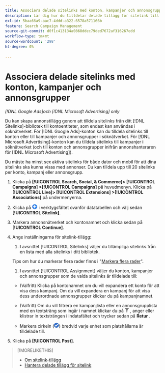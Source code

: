 ```yaml
---
title: Associera delade sitelinks med konton, kampanjer och annonsgrupper
description: Lär dig hur du tilldelar delade tillägg för sitelink till konton, kampanjer och annonsgrupper.
exl-id: 5baa66a9-aac7-4ddd-a322-6578a571166b
feature: Search Campaign Management
source-git-commit: d0f1c413134a0868ddec79ded7672af316267edd
workflow-type: tm+mt
source-wordcount: '298'
ht-degree: 0%

---
```


# Associera delade sitelinks med konton, kampanjer och annonsgrupper

*[!DNL Google Ads]och [!DNL Microsoft Advertising] only*

Du kan skapa annonstillägg genom att tilldela sitelinks från ditt [!DNL Sitelinks]-bibliotek till kontoentiteter, som endast kan användas i söknätverket. För [!DNL Google Ads]-konton kan du tilldela sitelinks till konton eller till kampanjer och annonsgrupper i söknätverket. För [!DNL Microsoft Advertising]-konton kan du tilldela sitelinks till kampanjer i söknätverket (och till konton och annonsgrupper inifrån annonshanteraren för [!DNL Microsoft Advertising]).

Du måste ha minst sex aktiva sitelinks för både dator och mobil för att dina sitelinks ska kunna visas med annonser. Du kan tilldela upp till 20 sitelinks per konto, kampanj eller annonsgrupp.

1. Klicka på **[!UICONTROL Search, Social, & Commerce]> [!UICONTROL Campaigns] >[!UICONTROL Campaigns]** på huvudmenyn. Klicka på **[!UICONTROL Live]> [!UICONTROL Extensions] >[!UICONTROL Associations]** på undermenyerna.

1. Klicka på ![Skapa](/help/search-social-commerce/assets/add.png "Skapa") i verktygsfältet ovanför datatabellen och välj sedan **[!UICONTROL Sitelink]**.

1. Markera annonsnätverket och kontonamnet och klicka sedan på **[!UICONTROL Continue]**.

1. Ange inställningarna för sitelink-tillägg:

   1. I avsnittet [!UICONTROL Sitelinks] väljer du tillämpliga sitelinks från en lista med alla sitelinks i ditt bibliotek.

   Tips om hur du markerar flera rader finns i &quot;[Markera flera rader](/help/search-social-commerce/common-tasks/navigation-editing-selection/multiple-rows-select.md)&quot;.

   1. I avsnittet [!UICONTROL Assignment] väljer du konton, kampanjer och annonsgrupper som de valda sitelinks är tilldelade till:

   * (Valfritt) Klicka på kontonamnet om du vill expandera ett konto för att visa dess kampanj. Om du vill expandera en kampanj för att visa dess underordnade annonsgrupper klickar du på kampanjnamnet.

   * (Valfritt) Om du vill filtrera en kampanjlista eller en annonsgrupplista med en textsträng som ingår i namnet klickar du på ![Filter](/help/search-social-commerce/assets/filter.png "Filter") , anger eller klistrar in textsträngen i indatafältet och trycker sedan på **Retur** .

   * Markera cirkeln (![Välj](/help/search-social-commerce/assets/include.png "Markera")) bredvid varje enhet som platshållarna är tilldelade till.

1. Klicka på **[!UICONTROL Post]**.

>[!MORELIKETHIS]
>
>* [Om sitelink-tillägg](sitelink-extension-about.md)
>* [Hantera delade tillägg för sitelink](sitelink-extension-manage.md)

